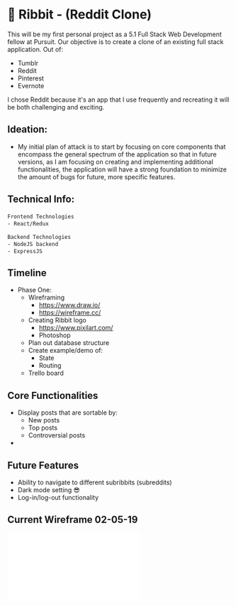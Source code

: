 # 🐸 Ribbit - (Reddit Clone)

This will be my first personal project as a 5.1 Full Stack Web Development fellow at Pursuit. Our objective is to create a clone of an existing full stack application. Out of:

- Tumblr
- Reddit
- Pinterest
- Evernote

I chose Reddit because it's an app that I use frequently and recreating it will be both challenging and exciting.

## Ideation:

- My initial plan of attack is to start by focusing on core components that encompass the general spectrum of the application so that in future versions, as I am focusing on creating and implementing additional functionalities, the application will have a strong foundation to minimize the amount of bugs for future, more specific features.

## Technical Info:

```
Frontend Technologies
- React/Redux
```

```
Backend Technologies
- NodeJS backend
- ExpressJS
```

## Timeline

- Phase One:
  - Wireframing
    - https://www.draw.io/
    - https://wireframe.cc/
  - Creating Ribbit logo
    - https://www.pixilart.com/
    - Photoshop
  - Plan out database structure
  - Create example/demo of:
    - State
    - Routing
  - Trello board

## Core Functionalities

- Display posts that are sortable by:
  - New posts
  - Top posts
  - Controversial posts
-

## Future Features

- Ability to navigate to different subribbits (subreddits)
- Dark mode setting 😎
- Log-in/log-out functionality

## Current Wireframe 02-05-19

![Ribbit](/photos/wireframe.pdf)
